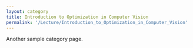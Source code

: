 ```yaml
---
layout: category
title: Introduction to Optimization in Computer Vision
permalink: '/Lecture/Introduction_to_Optimization_in_Computer_Vision'
---
```


Another sample category page.
